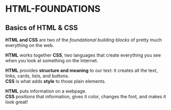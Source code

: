 # HTML-FOUNDATIONS

## Basics of HTML & CSS

**HTML and CSS** are two of the *foundational building blocks* of pretty much everything on the web.

**HTML** works together **CSS**, two languages that create everything you see when you look at something on the Internet.

**HTML** provides **structure and meaning** to our text: it creates all the text, links, cards, lists, and buttons.<br>
**CSS** is what adds **style** to those plain elements.

**HTML** puts information on a webpage.<br>
**CSS** positions that information, gives it color, changes the font, and makes it look great!